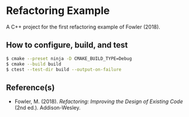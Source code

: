 # Refactoring Example

A C++ project for the first refactoring example of Fowler (2018).

## How to configure, build, and test

```bash
$ cmake --preset ninja -D CMAKE_BUILD_TYPE=Debug
$ cmake --build build
$ ctest --test-dir build --output-on-failure
```

## Reference(s)
* Fowler, M. (2018). _Refactoring: Improving the Design of Existing Code_ (2nd ed.). Addison-Wesley.
